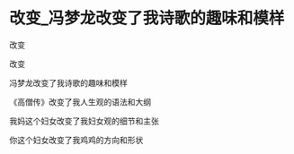 # 改变_冯梦龙改变了我诗歌的趣味和模样

改变

改变

冯梦龙改变了我诗歌的趣味和模样

《高僧传》改变了我人生观的语法和大纲

我妈这个妇女改变了我妇女观的细节和主张

你这个妇女改变了我鸡鸡的方向和形状